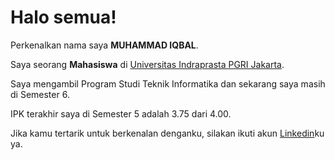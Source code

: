 # Halo semua! 

Perkenalkan nama saya **MUHAMMAD IQBAL**.

Saya seorang **Mahasiswa** di [Universitas Indraprasta PGRI Jakarta](https://unindra.ac.id//).

Saya mengambil Program Studi Teknik Informatika dan sekarang saya masih di Semester 6.

IPK terakhir saya di Semester 5 adalah 3.75 dari 4.00.

Jika kamu tertarik untuk berkenalan denganku, silakan ikuti akun [Linkedin](https://www.linkedin.com/in/muhammad-iqbal-4b4b4a247/)ku ya.

